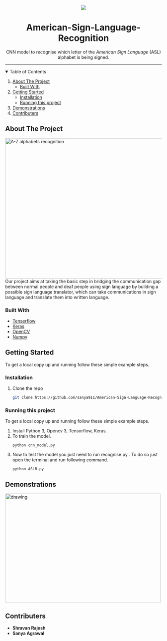  <p align = "center">         
<img src="https://encrypted-tbn0.gstatic.com/images?q=tbn:ANd9GcRH37P0LFeHYCyTUeeIknmzgSVgtB08ue9xwA&usqp=CAU"/>
</p>
<h1 align="center"> American-Sign-Language-Recognition </h1>
<p align = "center">
  CNN model to recognise which letter of the <i> American Sign Language </i> (ASL) alphabet is being signed.
</p>

---

<details open="open">
  <summary >Table of Contents</summary>
  <ol>
    <li>
      <a href="#about-the-project">About The Project</a>
      <ul>
        <li><a href="#built-with">Built With</a></li>
      </ul>
    </li>
    <li>
      <a href="#getting-started">Getting Started</a>
      <ul>
        <li><a href="#installation">Installation</a></li>
        <li><a href="#running-this-project">Running this project</a></li>
      </ul>
    </li>
    <li><a href="#demonstraions">Demonstrations</a></li>
    <li><a href="#contributers">Contributers</a></li>
  </ol>
</details>

## About The Project
<img src="./demo_1.png" alt="A-Z alphabets recognition" width="600" height="450" />
Our project aims at taking the basic step in bridging the communication gap between normal people and deaf people using sign language by building a possible sign language translator, which can take communications in sign language and translate them into written language.

### Built With
* [Tenserflow](https://www.tensorflow.org/)
* [Keras](https://keras.io/)
* [OpenCV](https://opencv.org/)
* [Numpy](https://numpy.org/)
## Getting Started

To get a local copy up and running follow these simple example steps.

### Installation

1. Clone the repo
   ```sh
   git clone https://github.com/sanya911/American-Sign-Language-Recognition.git
   ```
### Running this project

To get a local copy up and running follow these simple example steps.
1. Install Python 3, Opencv 3, Tensorflow, Keras.
2. To train the model.
    ```
    python cnn_model.py
    ```
2. Now to test the model you just need to run recognise.py . To do so just open the terminal and run following command.
    ```
    python ASLR.py
    ```
## Demonstrations

 <img src="./demo.gif" alt="drawing" width="500" height="350" />
 
## Contributers
* **Shravan Rajesh**
* **Sanya Agrawal**



